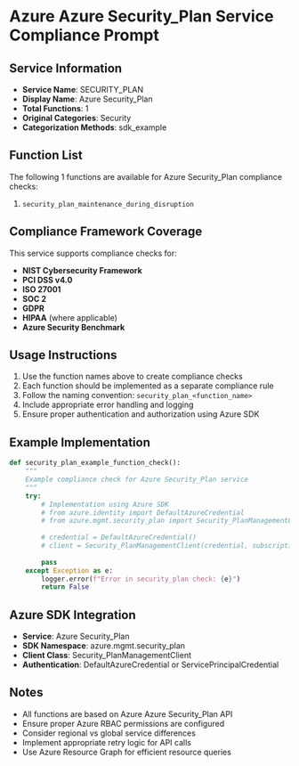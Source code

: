 # Azure Azure Security_Plan Service Compliance Prompt

## Service Information
- **Service Name**: SECURITY_PLAN
- **Display Name**: Azure Security_Plan
- **Total Functions**: 1
- **Original Categories**: Security
- **Categorization Methods**: sdk_example

## Function List
The following 1 functions are available for Azure Security_Plan compliance checks:

1. `security_plan_maintenance_during_disruption`


## Compliance Framework Coverage
This service supports compliance checks for:
- **NIST Cybersecurity Framework**
- **PCI DSS v4.0**
- **ISO 27001**
- **SOC 2**
- **GDPR**
- **HIPAA** (where applicable)
- **Azure Security Benchmark**

## Usage Instructions
1. Use the function names above to create compliance checks
2. Each function should be implemented as a separate compliance rule
3. Follow the naming convention: `security_plan_<function_name>`
4. Include appropriate error handling and logging
5. Ensure proper authentication and authorization using Azure SDK

## Example Implementation
```python
def security_plan_example_function_check():
    """
    Example compliance check for Azure Security_Plan service
    """
    try:
        # Implementation using Azure SDK
        # from azure.identity import DefaultAzureCredential
        # from azure.mgmt.security_plan import Security_PlanManagementClient
        
        # credential = DefaultAzureCredential()
        # client = Security_PlanManagementClient(credential, subscription_id)
        
        pass
    except Exception as e:
        logger.error(f"Error in security_plan check: {e}")
        return False
```

## Azure SDK Integration
- **Service**: Azure Security_Plan
- **SDK Namespace**: azure.mgmt.security_plan
- **Client Class**: Security_PlanManagementClient
- **Authentication**: DefaultAzureCredential or ServicePrincipalCredential

## Notes
- All functions are based on Azure Azure Security_Plan API
- Ensure proper Azure RBAC permissions are configured
- Consider regional vs global service differences
- Implement appropriate retry logic for API calls
- Use Azure Resource Graph for efficient resource queries
